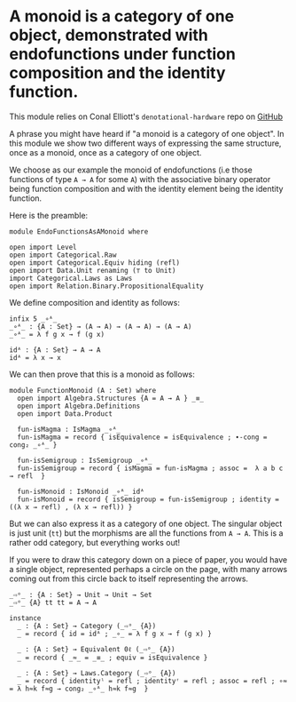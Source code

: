 <!-- -*-agda2-*- -->

# A monoid is a category of one object, demonstrated with endofunctions under function composition and the identity function.


This module relies on Conal Elliott's `denotational-hardware` repo on
[GitHub](https://github.com/conal/denotational-hardware/)

A phrase you might have heard if "a monoid is a category of one
object". In this module we show two different ways of expressing the
same structure, once as a monoid, once as a category of one object.

We choose as our example the monoid of endofunctions (i.e those
functions of type `A → A` for some `A`) with the associative binary
operator being function composition and with the identity element
being the identity function.

Here is the preamble:

```
module EndoFunctionsAsAMonoid where

open import Level
open import Categorical.Raw
open import Categorical.Equiv hiding (refl)
open import Data.Unit renaming (⊤ to Unit)
import Categorical.Laws as Laws
open import Relation.Binary.PropositionalEquality
```

We define composition and identity as follows:

```
infix 5 _∘ᴬ_
_∘ᴬ_ : {A : Set} → (A → A) → (A → A) → (A → A)
_∘ᴬ_ = λ f g x → f (g x)

idᴬ : {A : Set} → A → A
idᴬ = λ x → x
```

We can then prove that this is a monoid as follows:

```
module FunctionMonoid (A : Set) where
  open import Algebra.Structures {A = A → A } _≡_
  open import Algebra.Definitions
  open import Data.Product

  fun-isMagma : IsMagma _∘ᴬ_
  fun-isMagma = record { isEquivalence = isEquivalence ; ∙-cong = cong₂ _∘ᴬ_ }

  fun-isSemigroup : IsSemigroup _∘ᴬ_
  fun-isSemigroup = record { isMagma = fun-isMagma ; assoc =  λ a b c → refl  }

  fun-isMonoid : IsMonoid _∘ᴬ_ idᴬ
  fun-isMonoid = record { isSemigroup = fun-isSemigroup ; identity = ((λ x → refl) , (λ x → refl)) }
```

But we can also express it as a category of one object. The singular
object is just unit (`tt`) but the morphisms are all the functions
from `A → A`. This is a rather odd category, but everything works out!

If you were to draw this category down on a piece of paper, you would
have a single object, represented perhaps a circle on the page, with
many arrows coming out from this circle back to itself representing
the arrows.

```
_⇨ᵒ_ : {A : Set} → Unit → Unit → Set
_⇨ᵒ_ {A} tt tt = A → A

instance
  _ : {A : Set} → Category (_⇨ᵒ_ {A})
  _ = record { id = idᴬ ; _∘_ = λ f g x → f (g x) }

  _ : {A : Set} → Equivalent 0ℓ (_⇨ᵒ_ {A})
  _ = record { _≈_ = _≡_ ; equiv = isEquivalence }

  _ : {A : Set} → Laws.Category (_⇨ᵒ_ {A})
  _ = record { identityˡ = refl ; identityʳ = refl ; assoc = refl ; ∘≈ = λ h≈k f≈g → cong₂ _∘ᴬ_ h≈k f≈g  }

```
